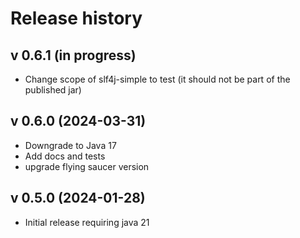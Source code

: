 # Release history

## v 0.6.1 (in progress)
- Change scope of slf4j-simple to test (it should not be part of the published jar)

## v 0.6.0 (2024-03-31)
- Downgrade to Java 17
- Add docs and tests
- upgrade flying saucer version

## v 0.5.0 (2024-01-28)
- Initial release requiring java 21